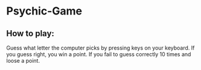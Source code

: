 # Psychic-Game

## How to play: 
Guess what letter the computer picks by pressing keys on your keyboard. If you guess right, you win a point. If you fail to guess correctly 10 times and loose a point.